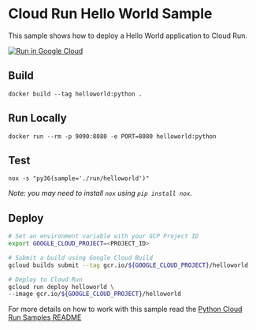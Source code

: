 # Cloud Run Hello World Sample

This sample shows how to deploy a Hello World application to Cloud Run.

[![Run in Google Cloud][run_img]][run_link]

[run_img]: https://storage.googleapis.com/cloudrun/button.svg
[run_link]: https://console.cloud.google.com/cloudshell/editor?shellonly=true&cloudshell_image=gcr.io/cloudrun/button&cloudshell_git_repo=https://github.com/GoogleCloudPlatform/python-docs-samples&cloudshell_working_dir=run/helloworld

## Build

```
docker build --tag helloworld:python .
```

## Run Locally

```
docker run --rm -p 9090:8080 -e PORT=8080 helloworld:python
```

## Test

```
nox -s "py36(sample='./run/helloworld')"
```

_Note: you may need to install `nox` using `pip install nox`._

## Deploy

```sh
# Set an environment variable with your GCP Project ID
export GOOGLE_CLOUD_PROJECT=<PROJECT_ID>

# Submit a build using Google Cloud Build
gcloud builds submit --tag gcr.io/${GOOGLE_CLOUD_PROJECT}/helloworld

# Deploy to Cloud Run
gcloud run deploy helloworld \
--image gcr.io/${GOOGLE_CLOUD_PROJECT}/helloworld
```


For more details on how to work with this sample read the [Python Cloud Run Samples README](https://github.com/GoogleCloudPlatform/python-docs-samples/tree/master/run)
